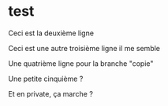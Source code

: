 # test
Ceci est la deuxième ligne

Ceci est une autre troisième ligne il me semble

Une quatrième ligne pour la branche "copie"

Une petite cinquième ?

Et en private, ça marche ?
